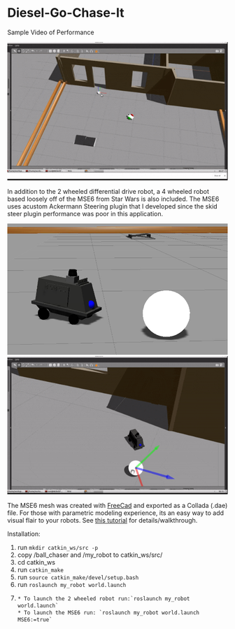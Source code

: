 # Diesel-Go-Chase-It

Sample Video of Performance


![2Wheel](/2Wheel.gif)



In addition to the 2 wheeled differential drive robot, a 4 wheeled robot based loosely off of the MSE6 from Star Wars is also included. The MSE6 uses acustom Ackermann Steering plugin that I developed since the skid steer plugin performance was poor in this application.


![MSE6](/MSE6.png)
![MSE6](/MSE6.gif)


The MSE6 mesh was created with [FreeCad](https://www.freecadweb.org/) and exported as a Collada (.dae) file. For those with parametric modeling experience, its an easy way to add visual flair to your robots. See [this tutorial](http://gazebosim.org/tutorials?tut=guided_i2) for details/walkthrough.

Installation:
1. run  `mkdir catkin_ws/src -p`
2. copy /ball_chaser and /my_robot to catkin_ws/src/
3. cd catkin_ws
4. run `catkin_make`
5. run `source catkin_make/devel/setup.bash`
6. run `roslaunch my_robot world.launch`
7. 
       * To launch the 2 wheeled robot run:`roslaunch my_robot world.launch`
       * To launch the MSE6 run: `roslaunch my_robot world.launch MSE6:=true` 
